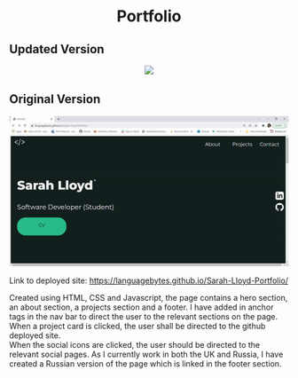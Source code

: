 # <p align = "center"> Portfolio </p>


## Updated Version
<p align = "center"> 
<img src="Images/screenshot2.gif" /> 
</p>

## Original Version
<p align = "center"> 
<img src="Images/screenshot.gif" /> 
</p>


Link to deployed site: https://languagebytes.github.io/Sarah-Lloyd-Portfolio/

   Created using HTML, CSS and Javascript, the page contains a hero section, an about section, a projects section and a footer. I have added in anchor tags in the nav bar to direct the user to the relevant sections on the page. 
   When a project card is clicked, the user shall be directed to the github deployed site.  
   When the social icons are clicked, the user should be directed to the relevant social pages. 
   As I currently work in both the UK and Russia, I have created a Russian version of the page which is linked in the footer section. 




